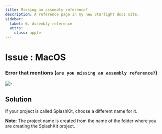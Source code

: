 ```yaml
---
title: Missing an assembly reference?
description: A reference page in my new Starlight docs site.
sidebar:
  label: 6. Assembly reference
  attrs:
    class: apple
---
```


<h1> Issue : MacOS </h1>

### Error that mentions (`are you missing an assembly reference?`)

![-](https://i.imgur.com/IE0qHXu.png)

## Solution

If your project is called SplashKit, choose a different name for it.

**Note:** The project name is created from the name of the folder where you are creating the
SplashKit project.
